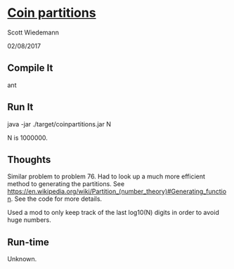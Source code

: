 # [Coin partitions](http://projecteuler.net/problem=78)
Scott Wiedemann

02/08/2017

## Compile It
ant


## Run It
java -jar ./target/coinpartitions.jar N

N is 1000000.

## Thoughts
Similar problem to problem 76.  Had to look up a much more efficient method to generating the partitions.  See https://en.wikipedia.org/wiki/Partition_(number_theory)#Generating_function.  See the code for more details.

Used a mod to only keep track of the last log10(N) digits in order to avoid huge numbers.

## Run-time
Unknown.
